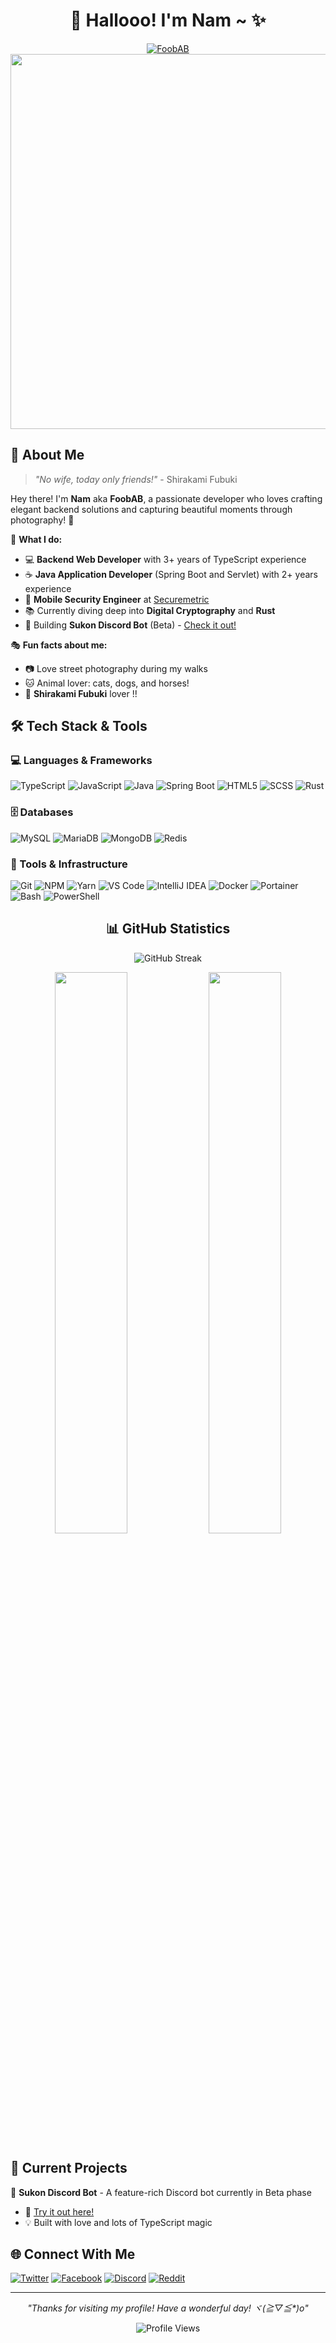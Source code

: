 <div align="center">

# 🦊 Hallooo! I'm Nam ~ ✨

<a href="https://git.io/typing-svg">
  <img alt="FoobAB" src="https://readme-typing-svg.herokuapp.com?font=Fira+Code&pause=1000&width=600&lines=Backend+Web+Developer+%7C+Java+Application+Developer;Mobile+Security+Engineer+%40+Securemetric;Learning+Cryptography+%26+Rust;Photography+Enthusiast+%7C+Shirakami+Fubuki+Fan+💙" />
</a>

<img src="https://user-images.githubusercontent.com/74038190/212284100-561aa473-3905-4a80-b561-0d28506553ee.gif" width="600">

</div>

## 🦊 About Me

> _"No wife, today only friends!"_ - Shirakami Fubuki

Hey there! I'm **Nam** aka **FoobAB**, a passionate developer who loves crafting elegant backend solutions and capturing beautiful moments through photography! 📸

🌟 **What I do:**

- 💻 **Backend Web Developer** with 3+ years of TypeScript experience
- ☕ **Java Application Developer** (Spring Boot and Servlet) with 2+ years experience
- 🔐 **Mobile Security Engineer** at [Securemetric](https://securemetric.com)
- 📚 Currently diving deep into **Digital Cryptography** and **Rust**
- 🤖 Building **Sukon Discord Bot** (Beta) - [Check it out!](https://sukon.namab.io.vn)

🎭 **Fun facts about me:**

- 📷 Love street photography during my walks
- 🐱 Animal lover: cats, dogs, and horses!
- 💙 **Shirakami Fubuki** lover !!

## 🛠️ Tech Stack & Tools


### 💻 Languages & Frameworks

![TypeScript](https://img.shields.io/badge/TypeScript-007ACC?style=for-the-badge&logo=typescript&logoColor=white)
![JavaScript](https://img.shields.io/badge/JavaScript-F7DF1E?style=for-the-badge&logo=javascript&logoColor=black)
![Java](https://img.shields.io/badge/Java-ED8B00?style=for-the-badge&logo=openjdk&logoColor=white)
![Spring Boot](https://img.shields.io/badge/Spring_Boot-6DB33F?style=for-the-badge&logo=spring-boot&logoColor=white)
![HTML5](https://img.shields.io/badge/HTML5-E34F26?style=for-the-badge&logo=html5&logoColor=white)
![SCSS](https://img.shields.io/badge/SCSS-CC6699?style=for-the-badge&logo=sass&logoColor=white)
![Rust](https://img.shields.io/badge/Rust-000000?style=for-the-badge&logo=rust&logoColor=white)


### 🗄️ Databases

![MySQL](https://img.shields.io/badge/MySQL-4479A1?style=for-the-badge&logo=mysql&logoColor=white)
![MariaDB](https://img.shields.io/badge/MariaDB-003545?style=for-the-badge&logo=mariadb&logoColor=white)
![MongoDB](https://img.shields.io/badge/MongoDB-4EA94B?style=for-the-badge&logo=mongodb&logoColor=white)
![Redis](https://img.shields.io/badge/Redis-DC382D?style=for-the-badge&logo=redis&logoColor=white)

### 🔧 Tools & Infrastructure

![Git](https://img.shields.io/badge/Git-F05032?style=for-the-badge&logo=git&logoColor=white)
![NPM](https://img.shields.io/badge/NPM-CB3837?style=for-the-badge&logo=npm&logoColor=white)
![Yarn](https://img.shields.io/badge/Yarn-2C8EBB?style=for-the-badge&logo=yarn&logoColor=white)
![VS Code](https://img.shields.io/badge/VS_Code-007ACC?style=for-the-badge&logo=visual-studio-code&logoColor=white)
![IntelliJ IDEA](https://img.shields.io/badge/IntelliJ_IDEA-000000?style=for-the-badge&logo=intellij-idea&logoColor=white)
![Docker](https://img.shields.io/badge/Docker-2496ED?style=for-the-badge&logo=docker&logoColor=white)
![Portainer](https://img.shields.io/badge/Portainer-13BEF9?style=for-the-badge&logo=portainer&logoColor=white)
![Bash](https://img.shields.io/badge/Bash-4EAA25?style=for-the-badge&logo=gnu-bash&logoColor=white)
![PowerShell](https://img.shields.io/badge/PowerShell-5391FE?style=for-the-badge&logo=powershell&logoColor=white)

</div>

<div align="center">

## 📊 GitHub Statistics

![GitHub Streak](https://github-readme-streak-stats.herokuapp.com?user=FoobAB0510&hide_border=true&background=0D1117&currStreakLabel=FFFFFF&sideLabels=FFFFFF&currStreakNum=FFFFFF&dates=FFFFFF&sideNums=FFFFFF&fire=F7F7F7&ring=F7F7F7&stroke=FFFFFFFF)

<img src="https://github-readme-stats.vercel.app/api?username=FoobAB0510&show_icons=true&theme=tokyonight&hide_border=true&bg_color=0D1117" width="48%">
<img src="https://github-readme-stats.vercel.app/api/top-langs/?username=FoobAB0510&layout=compact&theme=tokyonight&hide_border=true&bg_color=0D1117" width="48%">

</div>

## 🚀 Current Projects

🤖 **Sukon Discord Bot** - A feature-rich Discord bot currently in Beta phase

- 🔗 [Try it out here!](https://sukon.namab.io.vn)
- 💡 Built with love and lots of TypeScript magic

## 🌐 Connect With Me

[![Twitter](https://img.shields.io/badge/Twitter-1DA1F2?style=for-the-badge&logo=twitter&logoColor=white)](https://x.com/is_realfox)
[![Facebook](https://img.shields.io/badge/Facebook-1877F2?style=for-the-badge&logo=facebook&logoColor=white)](https://www.facebook.com/rielnaminsider)
[![Discord](https://img.shields.io/badge/Discord-5865F2?style=for-the-badge&logo=discord&logoColor=white)](https://discord.com/users/755007858294259734)
[![Reddit](https://img.shields.io/badge/Reddit-FF4500?style=for-the-badge&logo=reddit&logoColor=white)](https://www.reddit.com/user/fbkworld/)

</div>


<div align="center">

---

_"Thanks for visiting my profile! Have a wonderful day! ヾ(≧▽≦*)o"_

<img src="https://count.getloli.com/get/@foobab0510.github.io?theme=rule34" alt="Profile Views" />
<br>


</div>
